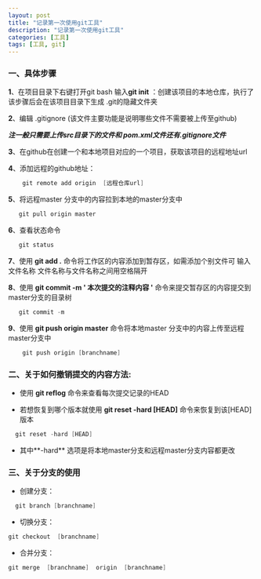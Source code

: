```yaml
---
layout: post
title: "记录第一次使用git工具"
description: "记录第一次使用git工具"
categories: [工具]
tags: [工具, git]
---
```

### 一、具体步骤
**1**、在项目目录下右键打开git bash  输入**git init** ：创建该项目的本地仓库，执行了该步骤后会在该项目目录下生成 .git的隐藏文件夹

**2**、编辑 .gitignore (该文件主要功能是说明哪些文件不需要被上传至github)

***注一般只需要上传src目录下的文件和 pom.xml文件还有.gitignore文件***

**3**、在github在创建一个和本地项目对应的一个项目，获取该项目的远程地址url

**4**、添加远程的github地址：
```Java
    git remote add origin  [远程仓库url]

```


**5**、将远程master 分支中的内容拉到本地的master分支中
```Java
   git pull origin master

```


**6**、查看状态命令
```Java
   git status

```

**7**、使用   **git add .** 命令将工作区的内容添加到暂存区，如需添加个别文件可 输入文件名称 文件名称与文件名称之间用空格隔开

**8**、使用 **git commit -m ' 本次提交的注释内容 '**  命令来提交暂存区的内容提交到 master分支的目录树
```Java
   git commit -m 

```

**9**、使用 **git push origin master** 命令将本地master 分支中的内容上传至远程master分支中
```Java
    git push origin [branchname]

```

### 二、关于如何撤销提交的内容方法:
- 使用 **git reflog** 命令来查看每次提交记录的HEAD

- 若想恢复到哪个版本就使用
 **git reset -hard  [HEAD]** 命令来恢复到该[HEAD]版本
```Java
  git reset -hard [HEAD]

```

- 其中**-hard** 选项是将本地master分支和远程master分支内容都更改

### 三、关于分支的使用
- 创建分支：
```Java
  git branch [branchname]
```
- 切换分支：
```Java
git checkout  [branchname]
```
- 合并分支：
```Java
git merge  [branchname]  origin  [branchname]
```



     



